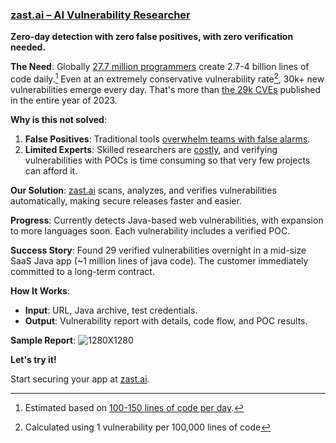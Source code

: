 ### [zast.ai – AI Vulnerability Researcher](http://zast.ai)

**Zero-day detection with zero false positives, with zero verification needed.**

**The Need**: Globally [27.7 million programmers](https://www.google.com/search?q=how+many+programmers+are+there+in+the+world) create 2.7-4 billion lines of code daily.[^1] Even at an extremely conservative vulnerability rate[^2], 30k+ new vulnerabilities emerge every day. That's more than [the 29k CVEs](https://cve.mitre.org/)  published in the entire year of 2023.

**Why is this not solved**:
1. **False Positives**: Traditional tools [overwhelm teams with false alarms](https://www.google.com/search?q=false+positive+rate+of+legacy+SAST+for+web+app).
2. **Limited Experts**: Skilled researchers are [costly](https://www.google.com/search?q=security+researcher+salary), and verifying vulnerabilities with POCs is time consuming so that very few projects can afford it.

**Our Solution**: [zast.ai](http://zast.ai) scans, analyzes, and verifies vulnerabilities automatically, making secure releases faster and easier.

**Progress**: Currently detects Java-based web vulnerabilities, with expansion to more languages soon. Each vulnerability includes a verified POC.

**Success Story**: Found 29 verified vulnerabilities overnight in a mid-size SaaS Java app (~1 million lines of java code). The customer immediately committed to a long-term contract.

**How It Works**:
- **Input**: URL, Java archive, test credentials.
- **Output**: Vulnerability report with details, code flow, and POC results.

**Sample Report**:
![1280X1280](https://github.com/user-attachments/assets/3646ae83-c9e9-41a6-9c18-1aa7b47eb4de)

**Let's try it!**

Start securing your app at [zast.ai](http://zast.ai).

[^1]: Estimated based on [100-150 lines of code per day](https://www.google.com/search?q=how+many+lines+of+code+can+a+developer+write+per+day).
[^2]: Calculated using 1 vulnerability per 100,000 lines of code
